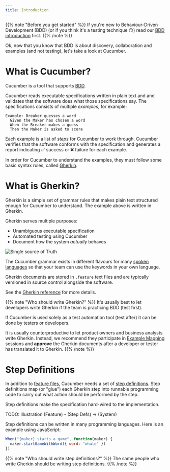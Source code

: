 ```yaml
---
title: Introduction
---
```


{{% note "Before you get started" %}}
If you're new to Behaviour-Driven Development (BDD) (or if you think it's a testing technique 😏) read
our [BDD introduction](/bdd) first.
{{% /note %}}

Ok, now that you know that BDD is about discovery, collaboration and examples
(and not testing), let's take a look at Cucumber.

# What is Cucumber?

Cucumber is a tool that supports [BDD](/bdd). 

Cucumber reads executable specifications written in plain text and and validates that the
software does what those specifications say. The specifications consists of multiple
*examples*, for example:

```gherkin
Example: Breaker guesses a word
  Given the Maker has chosen a word
  When the Breaker makes a guess
  Then the Maker is asked to score
```

Each example is a list of *steps* for Cucumber to work through. Cucumber verifies
that the software conforms with the specification and generates a report indicating
✅ success or ❌ failure for each example.


In order for Cucumber
to understand the examples, they must follow some basic syntax rules, called [Gherkin](/gherkin/).

# What is Gherkin?

Gherkin is a simple set of grammar rules that makes plain text structured enough
for Cucumber to understand. The example above is written in Gherkin. 

Gherkin serves multiple purposes:

- Unambiguous executable specification
- Automated testing using Cucumber
- Document how the system *actually* behaves

![Single source of Truth](/img/single-source-of-truth-256x256.png)

The Cucumber grammar exists in different flavours for many [spoken languages](/gherkin/#spoken-languages)
so that your team can use the keywords in your own language.

Gherkin documents are stored in `.feature` text files and are typically versioned in source control
alongside the software.

See the [Gherkin reference](/gherkin) for more details.

{{% note "Who should write Gherkin?" %}}
It's usually best to let developers write Gherkin if the team is practicing BDD (test first).

If Cucumber is used solely as a test automation tool (test after) it can be done by
testers or developers.

It is usually counterproductive to let product owners and business analysts write Gherkin.
Instead, we recommend they participate in [Example Mapping](/example-mapping) sessions
and **approve** the Gherkin documents after a developer or tester has translated it to Gherkin.
{{% /note %}}

# Step Definitions

In addition to [feature files](/gherkin/#feature), Cucumber needs a set of [step definitions](/cucumber/#step-definitions). Step definitions map (or "glue") each 
Gherkin step into runnable programming code to carry out what action should be performed by the step.

Step definitions make the specification hard-wired to the implementation.

TODO: Illustration (Feature) - (Step Defs) -> (System)

Step definitions can be written in many programming languages. Here is an example
using JavaScript:

```javascript
When("{maker} starts a game", function(maker) {
  maker.startGameWithWord({ word: "whale" })
})
```

{{% note "Who should write step definitions?" %}}
The same people who write Gherkin should be writing step definitions.
{{% /note %}}
